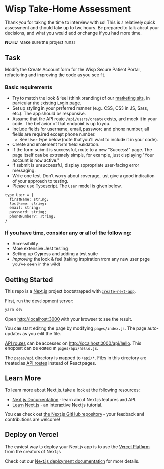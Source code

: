 # Wisp Take-Home Assessment

Thank you for taking the time to interview with us! This is a relatively quick assessment and should take up to two hours. Be prepared to talk about your decisions, and what you would add or change if you had more time.

**NOTE:** Make sure the project runs!

## Task
Modify the Create Account form for the Wisp Secure Patient Portal, refactoring and improving the code as you see fit.

### Basic requirements
- Try to match the look & feel (think branding) of our [marketing site](https://hellowisp.com/), in particular the existing [Login page](https://secure.hellowisp.com/account/login).
- Set up styling in your preferred manner (e.g., CSS, CSS in JS, Sass, etc.). The app should be responsive.
- Assume that the API route `/api/users/create` exists, and mock it in your code. The behavior of that endpoint is up to you.
- Include fields for username, email, password and phone number; all fields are required except phone number. 
  - See `User` type below (note that you'll want to include it in your code).
- Create and implement form field validation.
- If the form submit is successful, route to a new "Success!" page. The page itself can be extremely simple, for example, just displaying "Your account is now active." 
- If submit is unsuccessful, display appropriate user-facing error messaging.
- Write one test. Don’t worry about coverage, just give a good indication of your approach to testing.
- Please use [Typescript](https://www.typescriptlang.org/). The `User` model is given below.

```
type User = {
  firstName: string;
  lastName: string;
  email: string;
  password: string;
  phoneNumber?: string;
}
```

### If you have time, consider any or all of the following:
- Accessibility
- More extensive Jest testing
- Setting up Cypress and adding a test suite
- *Improving* the look & feel (taking inspiration from any new user page you've seen in the wild)

## Getting Started

This repo is a [Next.js](https://nextjs.org/) project bootstrapped with [`create-next-app`](https://github.com/vercel/next.js/tree/canary/packages/create-next-app).

First, run the development server:

```bash
yarn dev
```

Open [http://localhost:3000](http://localhost:3000) with your browser to see the result.

You can start editing the page by modifying `pages/index.js`. The page auto-updates as you edit the file.

[API routes](https://nextjs.org/docs/api-routes/introduction) can be accessed on [http://localhost:3000/api/hello](http://localhost:3000/api/hello). This endpoint can be edited in `pages/api/hello.js`.

The `pages/api` directory is mapped to `/api/*`. Files in this directory are treated as [API routes](https://nextjs.org/docs/api-routes/introduction) instead of React pages.

## Learn More

To learn more about Next.js, take a look at the following resources:

- [Next.js Documentation](https://nextjs.org/docs) - learn about Next.js features and API.
- [Learn Next.js](https://nextjs.org/learn) - an interactive Next.js tutorial.

You can check out [the Next.js GitHub repository](https://github.com/vercel/next.js/) - your feedback and contributions are welcome!

## Deploy on Vercel

The easiest way to deploy your Next.js app is to use the [Vercel Platform](https://vercel.com/new?utm_medium=default-template&filter=next.js&utm_source=create-next-app&utm_campaign=create-next-app-readme) from the creators of Next.js.

Check out our [Next.js deployment documentation](https://nextjs.org/docs/deployment) for more details.
